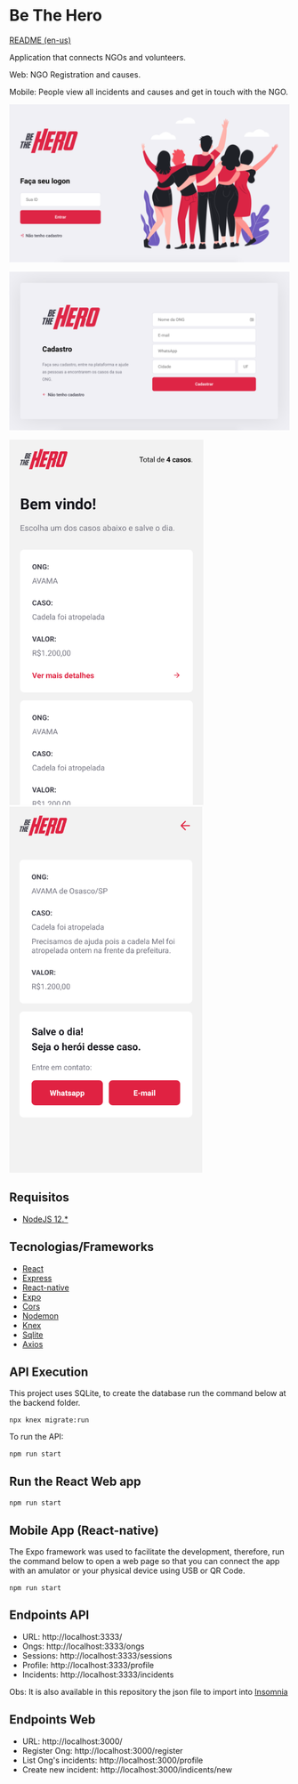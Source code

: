# Be The Hero
[README (en-us)](README-en-us.md)

Application that connects NGOs and volunteers.

Web: NGO Registration and causes.

Mobile: People view all incidents and causes and get in touch with the NGO.


![Homepage web](.github/login.png)

![Create Point](.github/ong_register.png)

![Homepage app](.github/mobile-homepage.png)
![Homepage app](.github/mobile-bethehero.png)


## Requisitos

- [NodeJS 12.*](https://nodejs.org/en/download/)

## Tecnologias/Frameworks

- [React](https://github.com/facebook/react)
- [Express](https://expressjs.com/)
- [React-native](https://reactnative.dev/)
- [Expo](https://expo.io/)
- [Cors](https://github.com/expressjs/cors/)
- [Nodemon](https://nodemon.io/)
- [Knex](http://knexjs.org/)
- [Sqlite](https://www.sqlite.org/index.html)
- [Axios](https://github.com/axios/axios)
<!-- ## Padrões de projeto

- *Clean Architecture* -->

## API Execution

This project uses SQLite, to create the database run the command below at the backend folder.
```
npx knex migrate:run
```
To run the API:

```shell script
npm run start
```
## Run the React Web app

```
npm run start
```
## Mobile App (React-native)
The Expo framework was used to facilitate the development,
therefore, run the command below to open a web page so that you can connect the app with an amulator or your physical device using USB or QR Code.
```
npm run start
```
## Endpoints API

- URL: http://localhost:3333/
- Ongs: http://localhost:3333/ongs
- Sessions: http://localhost:3333/sessions
- Profile: http://localhost:3333/profile
- Incidents: http://localhost:3333/incidents

Obs: It is also available in this repository the json file to import into [Insomnia](https://insomnia.rest/download/)


## Endpoints Web

- URL: http://localhost:3000/
- Register Ong: http://localhost:3000/register
- List Ong's incidents: http://localhost:3000/profile
- Create new incident: http://localhost:3000/indicents/new